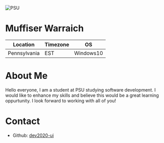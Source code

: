 ![PSU](https://i0.wp.com/images.onwardstate.com/uploads/2014/02/NittanyLionLogo.jpg?fit=1000%2C100&ssl=1  "PSU")

# Muffiser Warraich

Location | Timezone | OS
-------- | -------- | --
Pennsylvania | EST | Windows10


# About Me
Hello everyone, I am a student at PSU studying software development. I would like to enhance my skills and believe this would be a great learning oppurtunity.
I look forward to working with all of you!

# Contact
  * Github: [dev2020-ui](https://github.com/dev2020-ui)
